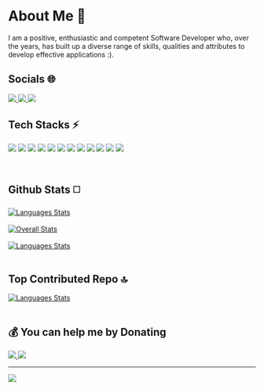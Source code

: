 <!--<h2> Hey there, I am ProgrammerXD aka Naman Saini </h2>-->

<h1> About Me 👤 </h1>

<span>
  I am a positive, enthusiastic and competent Software Developer who, over the years, has built up a diverse range of skills, qualities and attributes to develop effective applications :).
  <br>
</span>
<h2> Socials 🌐 </h2>
<a href="https://twitter.com/PXD_Officials">
  <img src="https://img.shields.io/badge/Twitter-%231DA1F2.svg?logo=Twitter&logoColor=white">
</a>
<a href="https://instagram.com/programmerxd">
  <img src="https://img.shields.io/badge/Instagram-%23E4405F.svg?logo=Instagram&logoColor=white">
</a>
<a href="https://linkedin.com/in/programmerxd">
  <img src="https://img.shields.io/badge/LinkedIn-%230077B5.svg?logo=linkedin&logoColor=white">
</a>

<br>

<!--<h2> Projects 💻 </h2>

<a href="https://realpxd.github.io/Instagram-Clone-Beta">
  <img src="https://img.shields.io/badge/Realtime_Chat_App-Instagram_Clone-orange">
</a>
<br>
<a href="https://realpxd.github.io/Squid-Game">
  <img src="https://img.shields.io/badge/Play-Squid_Game-orange">
</a>
<a href="https://realpxd.github.io/ProgrammerXD/ProgrammerXD/Rocket-Doge">
  <img src="https://img.shields.io/badge/Play-Rocket_Doge-orange">
</a>

<br>-->

<h2> Tech Stacks ⚡ </h2>

<img src="https://img.shields.io/badge/node.js-6DA55F?style=for-the-badge&logo=node.js&logoColor=white"> <img src="https://img.shields.io/badge/css3-%231572B6.svg?style=for-the-badge&logo=css3&logoColor=white">
<img src="https://img.shields.io/badge/javascript-%23323330.svg?style=for-the-badge&logo=javascript&logoColor=%23F7DF1E">
<img src="https://img.shields.io/badge/html5-%23E34F26.svg?style=for-the-badge&logo=html5&logoColor=white">
<img src="https://img.shields.io/badge/vercel-%23000000.svg?style=for-the-badge&logo=vercel&logoColor=white">
<img src="https://img.shields.io/badge/express.js-%23404d59.svg?style=for-the-badge&logo=express&logoColor=%2361DAFB">
<img src="https://img.shields.io/badge/Next-black?style=for-the-badge&logo=next.js&logoColor=white">
<img src="https://img.shields.io/badge/React_Router-CA4245?style=for-the-badge&logo=react-router&logoColor=white">
<img src="https://img.shields.io/badge/react-%2320232a.svg?style=for-the-badge&logo=react&logoColor=%2361DAFB">
<img src="https://img.shields.io/badge/MongoDB-%234ea94b.svg?style=for-the-badge&logo=mongodb&logoColor=white">
<img src="https://img.shields.io/badge/Java-%23B07219.svg?style=for-the-badge&logo=coffeescript&logoColor=white">
<img src="https://img.shields.io/badge/Linux-FCC624?style=for-the-badge&logo=linux&logoColor=black">

<br>

<h2> Github Stats ◻️ </h2>

<a  href="https://github.com/naman77s">
  <img align="center" src="https://github-readme-stats.vercel.app/api/top-langs/?username=realpxd&layout=compact&theme=radical" alt="Languages Stats" />
</a>
<br>
<br>
<a href="https://github.com/naman77s">
  <img align="center" src="https://github-readme-stats-git-addpercentilerankicon-rickstaa.vercel.app/api?username=realpxd&show_icons=true&rank_icon=percentile&theme=radical" alt="Overall Stats">
</a>
<br><br>
<a  href="https://github.com/naman77s">
  <img align="center" src="https://github-readme-streak-stats.herokuapp.com/?user=realpxd&theme=dark&hide_border=false" alt="Languages Stats" />
</a>
<br>
<br>
<h2> Top Contributed Repo 🔝 </h2>
<a  href="https://github.com/naman77s">
  <img align="center" src="https://github-contributor-stats.vercel.app/api?username=realpxd&limit=5&theme=tokyonight&combine_all_yearly_contributions=true" alt="Languages Stats" />
</a>
<br>
<br>

<h2> 💰 You can help me by Donating </h2>

<a href="https://buymeacoffee.com/ProgrammerXD">
  <img src="https://img.shields.io/badge/Buy%20Me%20a%20Coffee-ffdd00?style=for-the-badge&logo=buy-me-a-coffee&logoColor=black">
</a>
<a href="https://paypal.me/ProgrammerXD">
  <img src="https://img.shields.io/badge/PayPal-00457C?style=for-the-badge&logo=paypal&logoColor=white">
</a>
<br>


---
<a href="https://visitcount.itsvg.in/api?id=realpxd&label=Profile%20Views&color=0&icon=8&pretty=true">
  <img src="https://visitcount.itsvg.in/api?id=realpxd&label=Profile%20Views&color=0&icon=8&pretty=true">
</a>
<!--
<p> Thanks for coming :) </p>
- 🔭 I’m currently working on ...
- 🌱 I’m currently learning ...
- 👯 I’m looking to collaborate on ...
- 🤔 I’m looking for help with ...
- 💬 Ask me about ...
- 📫 How to reach me: ...
- 😄 Pronouns: ...
- ⚡ Fun fact: ...
-->

